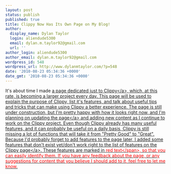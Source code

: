```yaml
---
layout: post
status: publish
published: true
title: Clippy Now Has Its Own Page on My Blog!
author:
  display_name: Dylan Taylor
  login: aliendude5300
  email: dylan.m.taylor92@gmail.com
  url: ''
author_login: aliendude5300
author_email: dylan.m.taylor92@gmail.com
wordpress_id: 548
wordpress_url: http://www.dylanmtaylor.com/?p=548
date: '2010-08-23 05:34:36 +0000'
date_gmt: '2010-08-23 05:34:36 +0000'
---
```

<p>It's about time I made <a title="Clippy Clipboard Manager" href="http:&#47;&#47;www.dylanmtaylor.com&#47;clippy&#47;">a page dedicated just to Clippy<&#47;a>, which, at this rate, is becoming a larger project every day. This page will be used to explain the purpose of Clippy, list it's features, and talk about useful tips and tricks that can make using Clippy a better experience. The page is still under construction, but I'm pretty happy with how it looks right now, and I'm planning on updating <a href="http:&#47;&#47;www.dylanmtaylor.com&#47;clippy&#47;">the page<&#47;a> and adding new content as I continue to work on the Clippy project. Even though Clippy already has many useful features, and it can probably be useful on a daily basis, Clippy is still missing a lot of functions that will take it from "Pretty Good" to "Great". Because I'd probably forget to add features to the page later, I added some features that don't exist yet&#47;don't work right to the list of features on <a href="http:&#47;&#47;www.dylanmtaylor.com&#47;clippy&#47;">the Clippy page<&#47;a>. These features are marked in <span style="color:#ff0000;">red text<&#47;span>, so that you can easily identify them. If you have any feedback about the page, or any suggestions for content that you believe I should add to it, feel free to let me know.</p>
